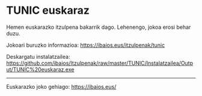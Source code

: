TUNIC euskaraz
==============

Hemen euskarazko itzulpena bakarrik dago. Lehenengo, jokoa erosi behar duzu.

Jokoari buruzko informazioa: https://ibaios.eus/itzulpenak/tunic

Deskargatu instalatzailea: https://github.com/ibaios/Itzulpenak/raw/master/TUNIC/Instalatzailea/Output/TUNIC%20euskaraz.exe

---

Euskarazko joko gehiago: https://ibaios.eus/
